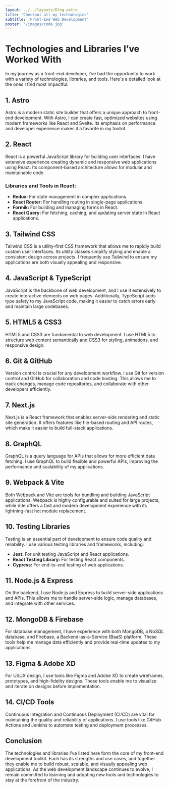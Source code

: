 ```yaml
---
layout: ../../layouts/Blog.astro
title: 'Checkout all my technologies'
subtitle: 'Front-End Web Development'
poster: '/images/code.jpg'
---
```


# Technologies and Libraries I’ve Worked With

In my journey as a front-end developer, I've had the opportunity to work with a variety of technologies, libraries, and tools. Here's a detailed look at the ones I find most impactful:

## 1. **Astro**

Astro is a modern static site builder that offers a unique approach to front-end development. With Astro, I can create fast, optimized websites using modern frameworks like React and Svelte. Its emphasis on performance and developer experience makes it a favorite in my toolkit.

## 2. **React**

React is a powerful JavaScript library for building user interfaces. I have extensive experience creating dynamic and responsive web applications using React. Its component-based architecture allows for modular and maintainable code.

### Libraries and Tools in React:

- **Redux:** For state management in complex applications.
- **React Router:** For handling routing in single-page applications.
- **Formik:** For building and managing forms in React.
- **React Query:** For fetching, caching, and updating server state in React applications.

## 3. **Tailwind CSS**

Tailwind CSS is a utility-first CSS framework that allows me to rapidly build custom user interfaces. Its utility classes simplify styling and enable a consistent design across projects. I frequently use Tailwind to ensure my applications are both visually appealing and responsive.

## 4. **JavaScript & TypeScript**

JavaScript is the backbone of web development, and I use it extensively to create interactive elements on web pages. Additionally, TypeScript adds type safety to my JavaScript code, making it easier to catch errors early and maintain large codebases.

## 5. **HTML5 & CSS3**

HTML5 and CSS3 are fundamental to web development. I use HTML5 to structure web content semantically and CSS3 for styling, animations, and responsive design.

## 6. **Git & GitHub**

Version control is crucial for any development workflow. I use Git for version control and GitHub for collaboration and code hosting. This allows me to track changes, manage code repositories, and collaborate with other developers efficiently.

## 7. **Next.js**

Next.js is a React framework that enables server-side rendering and static site generation. It offers features like file-based routing and API routes, which make it easier to build full-stack applications.

## 8. **GraphQL**

GraphQL is a query language for APIs that allows for more efficient data fetching. I use GraphQL to build flexible and powerful APIs, improving the performance and scalability of my applications.

## 9. **Webpack & Vite**

Both Webpack and Vite are tools for bundling and building JavaScript applications. Webpack is highly configurable and suited for large projects, while Vite offers a fast and modern development experience with its lightning-fast hot module replacement.

## 10. **Testing Libraries**

Testing is an essential part of development to ensure code quality and reliability. I use various testing libraries and frameworks, including:

- **Jest:** For unit testing JavaScript and React applications.
- **React Testing Library:** For testing React components.
- **Cypress:** For end-to-end testing of web applications.

## 11. **Node.js & Express**

On the backend, I use Node.js and Express to build server-side applications and APIs. This allows me to handle server-side logic, manage databases, and integrate with other services.

## 12. **MongoDB & Firebase**

For database management, I have experience with both MongoDB, a NoSQL database, and Firebase, a Backend-as-a-Service (BaaS) platform. These tools help me manage data efficiently and provide real-time updates to my applications.

## 13. **Figma & Adobe XD**

For UI/UX design, I use tools like Figma and Adobe XD to create wireframes, prototypes, and high-fidelity designs. These tools enable me to visualize and iterate on designs before implementation.

## 14. **CI/CD Tools**

Continuous Integration and Continuous Deployment (CI/CD) are vital for maintaining the quality and reliability of applications. I use tools like GitHub Actions and Jenkins to automate testing and deployment processes.

## Conclusion

The technologies and libraries I've listed here form the core of my front-end development toolkit. Each has its strengths and use cases, and together they enable me to build robust, scalable, and visually appealing web applications. As the web development landscape continues to evolve, I remain committed to learning and adopting new tools and technologies to stay at the forefront of the industry.
